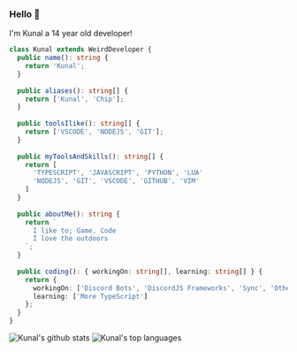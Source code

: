 
###  Hello :wave:

I'm Kunal a 14 year old developer!

```ts
class Kunal extends WeirdDeveloper {
  public name(): string {
    return 'Kunal';
  }
  
  public aliases(): string[] {
    return ['Kunal', 'Chip'];
  }
  
  public toolsIlike(): string[] {
    return ['VSCODE', 'NODEJS', 'GIT'];
  }
  
  public myToolsAndSkills(): string[] {
    return [
      'TYPESCRIPT', 'JAVASCRIPT', 'PYTHON', 'LUA'
      'NODEJS', 'GIT', 'VSCODE', 'GITHUB', 'VIM'
    ]
  }
  
  public aboutMe(): string {
    return `
      I like to; Game, Code
      I love the outdoors
    `;
  }
  
  public coding(): { workingOn: string[], learning: string[] } {
    return {
      workingOn: ['Discord Bots', 'DiscordJS Frameworks', 'Sync', 'Other'],
      learning: ['More TypeScript']
    };
  }
}
```

 ![Kunal's github stats](https://github-readme-stats.vercel.app/api?username=Kunal0004&show_icons=true&theme=dark)
 ![Kunal's top languages](https://github-readme-stats.vercel.app/api/top-langs/?username=Kunal0004&theme=dark)

